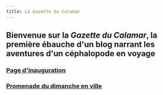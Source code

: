 ```yaml
---
title: La Gazette du Calamar
---
```

## Bienvenue sur la *Gazette du Calamar*, la première ébauche d'un blog narrant les aventures d'un céphalopode en voyage
### [Page d'inauguration](/posts/2024-11-24)
### [Promenade du dimanche en ville](/posts/2024-12-01)
